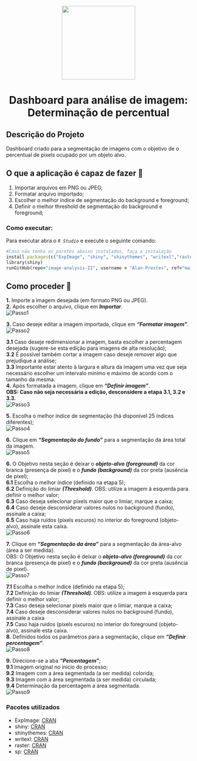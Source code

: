 <p align="center"> <img src="https://user-images.githubusercontent.com/87569077/236585012-9f31c629-35f3-40c3-99de-541efcb9db63.jpg" width="200">
<h1 align="center"> Dashboard para análise de imagem: Determinação de percentual </h5>

## Descrição do Projeto
Dashboard criado para a segmentação de imagens com o objetivo de o percentual de pixels ocupado por um objeto alvo.

## O que a aplicação é capaz de fazer :checkered_flag:
1. Importar arquivos em PNG ou JPEG;
2. Formatar arquivo importado;
3. Escolher o melhor índice de segmentação do background e foreground;
4. Definir o melhor threshold de segmentação do background e foreground;

### Como executar:
Para executar abra o _`R Studio`_ e execute o seguinte comando:
```ruby
#Caso não tenha os pacotes abaixo instalados, faça a instalação
install.packages(c("ExpImage", "shiny", "shinythemes", "writexl","raster", "sp"))
library(shiny)
runGitHub(repo="image-analysis-II", username = "Alan-Prestes", ref="main")
```

## Como proceder :punch:
**1.** Importe a imagem desejada (em formato PNG ou JPEG). <br />
**2.** Após escolher o arquivo, clique em **_Importar_**. <br />
![Passo1](https://github.com/Alan-Prestes/Image-Analysis-II/assets/87569077/c34f5739-9703-4be8-9181-cba297f02406)

**3.** Caso deseje editar a imagem importada, clique em **_“Formatar imagem”_**. <br />
![Passo2](https://github.com/Alan-Prestes/Image-Analysis-II/assets/87569077/f02435d1-da2e-4f40-87b2-2e1bfc10240b)

**3.1** Caso deseje redimensionar a imagem, basta escolher a percentagem desejada (sugere-se esta edição para imagens de alta resolução); <br />
**3.2** É possível também cortar a imagem caso deseje remover algo que prejudique a análise; <br />
**3.3** Importante estar atento à largura e altura da imagem uma vez que seja necessário escolher um intervalo mínimo e máximo de acordo com o tamanho da mesma. <br />
**4.** Após formatada a imagem, clique em **_“Definir imagem”_**. <br />
**OBS: Caso não seja necessária a edição, desconsidere a etapa 3.1, 3.2 e 3.3.** <br />
![Passo3](https://github.com/Alan-Prestes/Image-Analysis-II/assets/87569077/d2b62fa8-37a3-42f5-b4ca-f9f57a590c45)

**5.** Escolha o melhor índice de segmentação (há disponível 25 índices diferentes);<br />
![Passo4](https://github.com/Alan-Prestes/Image-Analysis-II/assets/87569077/2da4beb0-0853-4390-9daa-6de24f640c4c)

**6.** Clique em **_“Segmentação do fundo”_** para a segmentação da área total da imagem. <br />
![Passo5](https://github.com/Alan-Prestes/Image-Analysis-II/assets/87569077/e537f4a3-aab1-43a5-b151-b9265d0c31d8)

**6.** O Objetivo nesta seção é deixar o **_objeto-alvo (foreground)_** da cor branca (presença de pixel) e o **_fundo (background)_** da cor preta (ausência de pixel); <br />
**6.1** Escolha o melhor índice (definido na etapa 5); <br />
**6.2** Definição do limiar **_(Threshold)_**. OBS: utilize a imagem à esquerda para definir o melhor valor; <br />
**6.3** Caso deseja selecionar pixels maior que o limiar, marque a caixa; <br />
**6.4** Caso deseje desconsiderar valores nulos no background (fundo), assinale a caixa;<br />
**6.5** Caso haja ruídos (pixels escuros) no interior do foreground (objeto-alvo), assinale esta caixa. <br />
![Passo6](https://github.com/Alan-Prestes/Image-Analysis-II/assets/87569077/9e7f4ac9-57f5-4334-bfde-b994d089e824)

**7.** Clique em **_“Segmentação da área”_** para a segmentação da área-alvo (área a ser medida). <br />
OBS: O Objetivo nesta seção é deixar o **_objeto-alvo (foreground)_** da cor branca (presença de pixel) e o **_fundo (background)_** da cor preta (ausência de pixel). <br />
![Passo7](https://github.com/Alan-Prestes/Image-Analysis-II/assets/87569077/16ea6b5a-968f-411d-b0b2-d98e176dc2a7)

**7.1** Escolha o melhor índice (definido na etapa 5); <br />
**7.2** Definição do limiar **_(Threshold)_**. OBS: utilize a imagem à esquerda para definir o melhor valor; <br />
**7.3** Caso deseja selecionar pixels maior que o limiar, marque a caixa;<br />
**7.4** Caso deseje desconsiderar valores nulos no background (fundo), assinale a caixa<br />
**7.5** Caso haja ruídos (pixels escuros) no interior do foreground (objeto-alvo), assinale esta caixa. <br />
**8.** Definidos todos os parâmetros para a segmentação, clique em **_“Definir percentagem”_**. <br />
![Passo8](https://github.com/Alan-Prestes/Image-Analysis-II/assets/87569077/f40bd59e-16c0-4c43-9141-651d365015b6)

**9.** Direcione-se a aba **_“Percentagem”_**; <br />
**9.1** Imagem original no início do processo;<br />
**9.2** Imagem com a área segmentada (a ser medida) colorida;<br />
**9.3** Imagem com a área segmentada (a ser medida) circulada;<br />
**9.4** Determinação da percentagem a área segmentada. <br />
![Passo9](https://github.com/Alan-Prestes/Image-Analysis-II/assets/87569077/11a7cacc-f1a9-48d0-9ada-2aa992871241)

### Pacotes utilizados
* ExpImage: [CRAN](https://cran.r-project.org/web/packages/ExpImage/ExpImage.pdf)
* shiny: [CRAN](https://cran.r-project.org/package=shiny)
* shinythemes: [CRAN](https://cran.r-project.org/package=shinythemes)
* writexl: [CRAN](https://cran.r-project.org/package=writexl)
* raster: [CRAN](https://cran.r-project.org/package=raster)
* sp: [CRAN](https://cran.r-project.org/package=sp)

